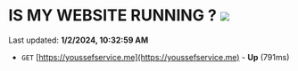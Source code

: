 # IS MY WEBSITE RUNNING ? [![](https://img.shields.io/static/v1?label=Sponsor&message=%E2%9D%A4&logo=GitHub&color=%23fe8e86)](https://github.com/sponsors/<username>)

Last updated: **1/2/2024, 10:32:59 AM**

- `GET` [https://youssefservice.me](https://youssefservice.me) - **Up** (791ms)
